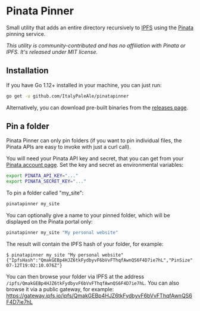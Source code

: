 # Pinata Pinner

Small utility that adds an entire directory recursively to [IPFS](https://ipfs.io/) using the [Pinata](https://pinata.cloud) pinning service.

*This utility is community-contributed and has no affiliation with Pinata or IPFS. It's released under MIT license.*

## Installation

If you have Go 1.12+ installed in your machine, you can just run:

````sh
go get -u github.com/ItalyPaleAle/pinatapinner
````

Alternatively, you can download pre-built binaries from the [releases page](https://github.com/ItalyPaleAle/pinatapinner/releases).

## Pin a folder

Pinata Pinner can only pin folders (if you want to pin individual files, the Pinata APIs are easy to invoke with just a curl call).

You will need your Pinata API key and secret, that you can get from your [Pinata account page](https://pinata.cloud/account). Set the key and secret as environmental variables:

````sh
export PINATA_API_KEY="..."
export PINATA_SECRET_KEY="..."
````

To pin a folder called "my_site":

````sh
pinatapinner my_site
````

You can optionally give a name to your pinned folder, which will be displayed on the Pinata portal only:

````sh
pinatapinner my_site "My personal website"
````

The result will contain the IPFS hash of your folder, for example:

````text
$ pinatapinner my_site "My personal website"
{"IpfsHash":"QmakGEBp4HJZ6tkFydbyvF6bVvFThqfAwnQS6F4D7ie7hL","PinSize":"17678985","Timestamp":"2019-07-12T19:02:10.076Z"}
````

You can then browse your folder via IPFS at the address `/ipfs/QmakGEBp4HJZ6tkFydbyvF6bVvFThqfAwnQS6F4D7ie7hL`. You can also browse it via a public gateway, for example: https://gateway.ipfs.io/ipfs/QmakGEBp4HJZ6tkFydbyvF6bVvFThqfAwnQS6F4D7ie7hL 
